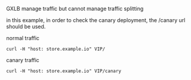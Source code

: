 GXLB manage traffic but cannot manage traffic splitting

in this example, in order to check the canary deployment, the /canary url should be used.

normal traffic
```
curl -H "host: store.example.io" VIP/
```

canary traffic
```
curl -H "host: store.example.io" VIP/canary
```
